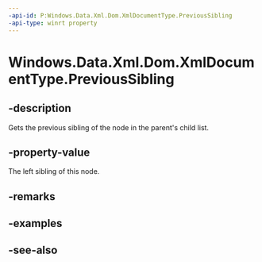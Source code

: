 ----api-id: P:Windows.Data.Xml.Dom.XmlDocumentType.PreviousSibling
-api-type: winrt property
---<!-- Property syntaxpublic Windows.Data.Xml.Dom.IXmlNode PreviousSibling { get; }--># Windows.Data.Xml.Dom.XmlDocumentType.PreviousSibling## -descriptionGets the previous sibling of the node in the parent's child list.## -property-valueThe left sibling of this node.## -remarks## -examples## -see-also
